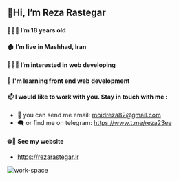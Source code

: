 ## 👋Hi, I’m Reza Rastegar
#### 👨🏻‍💼 I’m 18 years old
#### 🏠 I’m live in Mashhad, Iran
#### 👨🏻‍💻 I’m interested in web developing
#### 🌱 I'm learning front end web development
#### 📫 I would like to work with you. Stay in touch with me : 
- 📩 you can send me email:
moidreza82@gmail.com
- 🗨️ or find me on telegram:
https://www.t.me/reza23ee

#### 🌐👀 See my website
- https://rezarastegar.ir

![work-space](https://user-images.githubusercontent.com/85369490/154021056-df5c55fc-e0fe-487b-9ccb-ce0d2d5e8bb4.png)

<!-- ![desctop-vector](https://user-images.githubusercontent.com/85369490/153697595-5659f00e-58c4-4dff-8f38-7eab1311178f.png) -->


<!-- ![07a36a7626d7d1afc82fa4cfd6f55265-removebg-preview](https://user-images.githubusercontent.com/85369490/153697184-85c3783a-1864-4c3b-8e11-26fb48249c27.png) -->
<!-- ![Social Media Vector](https://raw.githubusercontent.com/rezarastegar2003/profile-cart5/main/social-media.png) -->

